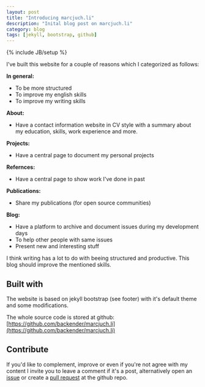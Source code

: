 ```yaml
---
layout: post
title: "Introducing marcjuch.li"
description: "Inital blog post on marcjuch.li"
category: blog
tags: [jekyll, bootstrap, github]
---
```

{% include JB/setup %}

I've built this website for a couple of reasons which I categorized as follows:

**In general:**

- To be more structured
- To improve my english skills
- To improve my writing skills

**About:**

- Have a contact information website in CV style with a summary about my education, skills, work experience and more.

**Projects:**

- Have a central page to document my personal projects

**Refernces:**

- Have a central page to show work I've done in past

**Publications:**

- Share my publications (for open source communities)

**Blog:**

- Have a platform to archive and document issues during my development days
- To help other people with same issues
- Present new and interesting stuff

I think writing has a lot to do with beeing structured and productive. This blog should improve the mentioned skills.


## Built with

The website is based on jekyll bootstrap (see footer) with it's default theme and some modifications.

The whole source code is stored at github: [https://github.com/backender/marcjuch.li](https://github.com/backender/marcjuch.li)

## Contribute

If you'd like to complement, improve or even if you're not agree with my content I invite you to leave a comment if it's a post, alternatively open an [issue](https://github.com/backender/marcjuch.li/issues) or create a [pull request](https://github.com/backender/marcjuch.li/pulls) at the github repo.


